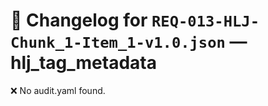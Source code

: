 # 📝 Changelog for `REQ-013-HLJ-Chunk_1-Item_1-v1.0.json` — **hlj_tag_metadata**

❌ No audit.yaml found.
